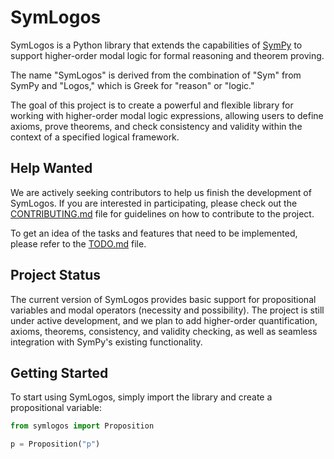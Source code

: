 # SymLogos

SymLogos is a Python library that extends the capabilities of [SymPy](https://www.sympy.org/) to support higher-order modal logic for formal reasoning and theorem proving.

The name "SymLogos" is derived from the combination of "Sym" from SymPy and "Logos," which is Greek for "reason" or "logic."

The goal of this project is to create a powerful and flexible library for working with higher-order modal logic expressions, allowing users to define axioms, prove theorems, and check consistency and validity within the context of a specified logical framework.

## Help Wanted

We are actively seeking contributors to help us finish the development of SymLogos. If you are interested in participating, please check out the [CONTRIBUTING.md](CONTRIBUTING.md) file for guidelines on how to contribute to the project.

To get an idea of the tasks and features that need to be implemented, please refer to the [TODO.md](TODO.md) file.

## Project Status

The current version of SymLogos provides basic support for propositional variables and modal operators (necessity and possibility). The project is still under active development, and we plan to add higher-order quantification, axioms, theorems, consistency, and validity checking, as well as seamless integration with SymPy's existing functionality.

## Getting Started

To start using SymLogos, simply import the library and create a propositional variable:

```python
from symlogos import Proposition

p = Proposition("p")
